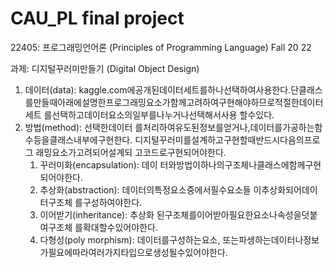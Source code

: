 # CAU_PL final project
22405: 프로그래밍언어론 (Principles of Programming Language) Fall 20  22 

과제: 디지털꾸러미만들기 (Digital Object Design)

1. 데이터(data):  kaggle.com에공개된데이터세트를하나선택하여사용한다.단클래스를만들때아래에설명한프로그래밍요소가함께고려하여구현해야하므로적절한데이터세트 를선택하고데이터요소의일부를나누거나선택해서사용 할수있다.
2. 방법(method): 선택한데이터  를처리하여유도된정보를얻거나,데이터를가공하는함수등을클래스내부에구현한다. 디지털꾸러미를설계하고구현할때반드시다음의프로그  래밍요소가고려되어설계되  고코드로구현되어야한다.
    1. 꾸러미화(encapsulation): 데이 터와방법이하나의구조체나클래스에함께구현되어야한다.  
    2. 추상화(abstraction): 데이터의특정요소중에서필수요소들  이추상화되어데이터구조체  를구성하여야한다.
    3. 이어받기(inheritance): 추상화  된구조체를이어받아필요한요소나속성을덧붙여구조체  를확대할수있어야한다.
    4. 다형성(poly  morphism): 데이터를구성하는요소, 또는파생하는데이터나정보가필요에따라여러가지타입으로생성될수있어야한다.
